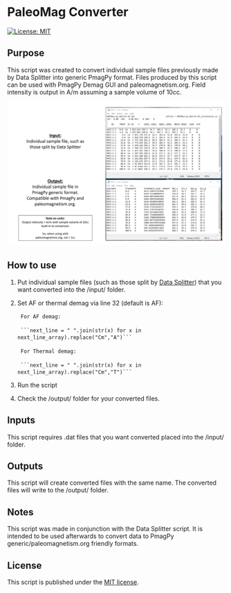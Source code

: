 # PaleoMag Converter

[![License: MIT](https://img.shields.io/badge/License-MIT-yellow.svg)](LICENSE)

## Purpose

This script was created to convert individual sample files previously
made by Data Splitter into generic PmagPy format. Files produced by this 
script can be used with PmagPy Demag GUI and paleomagnetism.org. Field intensity
is output in A/m assuming a sample volume of 10cc. 

![Demo data.](/assets/input-output.png)

## How to use

1) Put individual sample files (such as those split by [Data Splitter](https://github.com/katiebristol/data_splitter)) that you want 
converted into the /input/ folder.
2) Set AF or thermal demag via line 32 (default is AF):

        For AF demag: 
        
        ```next_line = " ".join(str(x) for x in next_line_array).replace("Cm","A")``` 

        For Thermal demag: 
        
        ```next_line = " ".join(str(x) for x in next_line_array).replace("Cm","T")``` 

3) Run the script
4) Check the /output/ folder for your converted files. 

## Inputs

This script requires .dat files that you want converted placed into the
/input/ folder. 

## Outputs

This script will create converted files with the same name. 
The converted files will write to the /output/ folder. 

## Notes

This script was made in conjunction with the Data Splitter script.
It is intended to be used afterwards to convert data to PmagPy generic/paleomagnetism.org friendly formats.

## License

This script is published under the [MIT license](LICENSE.txt).
